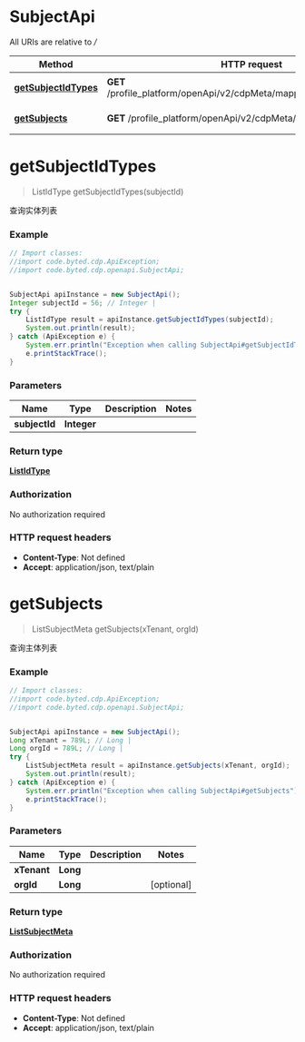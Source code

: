 # SubjectApi

All URIs are relative to */*

Method | HTTP request | Description
------------- | ------------- | -------------
[**getSubjectIdTypes**](SubjectApi.md#getSubjectIdTypes) | **GET** /profile_platform/openApi/v2/cdpMeta/mapping/getSubjectIdTypes | 查询实体列表
[**getSubjects**](SubjectApi.md#getSubjects) | **GET** /profile_platform/openApi/v2/cdpMeta/mapping/getSubjects | 查询主体列表

<a name="getSubjectIdTypes"></a>
# **getSubjectIdTypes**
> ListIdType getSubjectIdTypes(subjectId)

查询实体列表

### Example
```java
// Import classes:
//import code.byted.cdp.ApiException;
//import code.byted.cdp.openapi.SubjectApi;


SubjectApi apiInstance = new SubjectApi();
Integer subjectId = 56; // Integer | 
try {
    ListIdType result = apiInstance.getSubjectIdTypes(subjectId);
    System.out.println(result);
} catch (ApiException e) {
    System.err.println("Exception when calling SubjectApi#getSubjectIdTypes");
    e.printStackTrace();
}
```

### Parameters

Name | Type | Description  | Notes
------------- | ------------- | ------------- | -------------
 **subjectId** | **Integer**|  |

### Return type

[**ListIdType**](ListIdType.md)

### Authorization

No authorization required

### HTTP request headers

 - **Content-Type**: Not defined
 - **Accept**: application/json, text/plain

<a name="getSubjects"></a>
# **getSubjects**
> ListSubjectMeta getSubjects(xTenant, orgId)

查询主体列表

### Example
```java
// Import classes:
//import code.byted.cdp.ApiException;
//import code.byted.cdp.openapi.SubjectApi;


SubjectApi apiInstance = new SubjectApi();
Long xTenant = 789L; // Long | 
Long orgId = 789L; // Long | 
try {
    ListSubjectMeta result = apiInstance.getSubjects(xTenant, orgId);
    System.out.println(result);
} catch (ApiException e) {
    System.err.println("Exception when calling SubjectApi#getSubjects");
    e.printStackTrace();
}
```

### Parameters

Name | Type | Description  | Notes
------------- | ------------- | ------------- | -------------
 **xTenant** | **Long**|  |
 **orgId** | **Long**|  | [optional]

### Return type

[**ListSubjectMeta**](ListSubjectMeta.md)

### Authorization

No authorization required

### HTTP request headers

 - **Content-Type**: Not defined
 - **Accept**: application/json, text/plain

